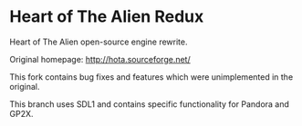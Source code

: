 # Heart of The Alien Redux

Heart of The Alien open-source engine rewrite.

Original homepage: http://hota.sourceforge.net/

This fork contains bug fixes and features which were unimplemented in the original.

This branch uses SDL1 and contains specific functionality for Pandora and GP2X.
